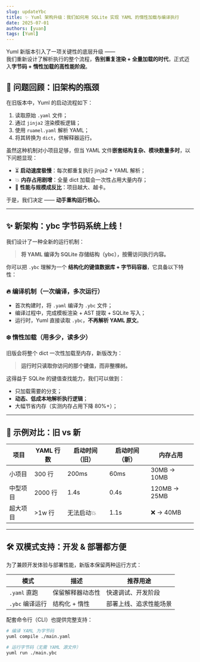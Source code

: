 ```yaml
---
slug: updateYbc
title: ✨ Yuml 架构升级：我们如何用 SQLite 实现 YAML 的惰性加载与编译执行
date: 2025-07-01
authors: [yuan]
tags: [Yuml]
---
```


Yuml 新版本引入了一项关键性的底层升级 ——  
我们重新设计了解析执行的整个流程，**告别重复渲染 + 全量加载的时代**，正式迈入**字节码 + 惰性加载的高性能阶段**。

<!--truncate-->

## 🧠 问题回顾：旧架构的瓶颈

在旧版本中，Yuml 的启动流程如下：

1. 读取原始 `.yaml` 文件；
2. 通过 `jinja2` 渲染模板逻辑；
3. 使用 `ruamel.yaml` 解析 YAML；
4. 将其转换为 `dict`，供解释器运行。

虽然这种机制对小项目足够，但当 YAML 文件**嵌套结构复杂、模块数量多时**，以下问题显现：

- ⏳ **启动速度极慢**：每次都重复执行 jinja2 + YAML 解析；
- 💥 **内存占用剧增**：全量 dict 加载会一次性占用大量内存；
- 🐌 **性能与规模成反比**：项目越大、越卡。

于是，我们决定 —— **动手重构运行核心**。

---

## ✨ 新架构：ybc 字节码系统上线！

我们设计了一种全新的运行机制：

> **将 YAML 编译为 SQLite 存储结构（ybc），按需访问执行内容。**

你可以把 `.ybc` 理解为一个 **结构化的键值数据库 + 字节码容器**，它具备以下特性：

### 🔥 编译机制（一次编译，多次运行）
- 首次构建时，将 `.yaml` 编译为 `.ybc` 文件；
- 编译过程中，完成模板渲染 + AST 提取 + SQLite 写入；
- 运行时，Yuml 直接读取 `.ybc`，**不再解析 YAML 原文**。

### ❄️ 惰性加载（用多少，读多少）
旧版会将整个 dict 一次性加载至内存，新版改为：

> **运行时只读取你访问的那个键值，而非整棵树。**

这得益于 SQLite 的键值查找能力，我们可以做到：
- 只加载需要的分支；
- **动态、低成本地解析执行逻辑**；
- 大幅节省内存（实测内存占用下降 80%+）；

---

## 🧪 示例对比：旧 vs 新

| 项目 | YAML 行数 | 启动时间（旧） | 启动时间（新） | 内存占用 |
|------|-----------|----------------|----------------|-----------|
| 小项目 | 300 行     | 200ms          | 60ms           | 30MB → 10MB |
| 中型项目 | 2000 行   | 1.4s           | 0.4s           | 120MB → 25MB |
| 超大项目 | >1w 行    | 无法启动💥     | 1.1s           | ❌ → 40MB |

---

## 🛠️ 双模式支持：开发 & 部署都方便

为了兼顾开发体验与部署性能，新版本保留两种运行方式：

| 模式 | 描述 | 推荐用途 |
|------|------|-----------|
| `.yaml` 直跑 | 保留解释器动态性 | 快速调试、开发阶段 |
| `.ybc` 编译运行 | 结构化 + 惰性 | 部署上线、追求性能场景 |

配套命令行（CLI）也提供完整支持：
```bash
# 编译 YAML 为字节码
yuml compile ./main.yaml

# 运行字节码（无需 YAML 源文件）
yuml run ./main.ybc